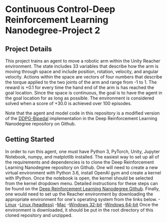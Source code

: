 # Continuous Control-Deep Reinforcement Learning Nanodegree-Project 2

## Project Details
This project trains an agent to move a robotic arm within the Unity Reacher environment. The state includes 33 variables that describe how the arm is moving through space and include position, rotation, velocity, and angular velocity. Actions within the space are vectors of four numbers that describe the torque applied to the two joints of the arm and range from -1 to 1. The reward is +0.1 for every time the hand end of the arm is has reached the goal location. Since the space is continuous, the goal is to have the agent in the goal location for as long as possible. The environment is considered solved when a score of +30.0 is achieved over 100 episodes.

Note that the agent and model code in this repository is a modified version of the [DDPG-Bipedal](https://github.com/udacity/deep-reinforcement-learning/tree/master/ddpg-bipedal) implementation in the Deep Reinforcement Learning Nanodegree repository on Github.

## Getting Started

In order to run this agent, one must have Python 3, PyTorch, Unity, Jupyter Notebook, numpy, and matplotlib installed. The easiest way to set up all of the requirements and dependencies is to clone the Deep Reinforcement Learning Nanodegree repository on Github. One will need to create a new virtual environment with Python 3.6, install OpenAI gym and create a kernel with IPython. Once the notebook is open, the kernel should be selected from the kernel dropdown menu. Detailed instructions for these steps can be found on the [Deep Reinforcement Learning Nanodegree Github](https://github.com/udacity/deep-reinforcement-learning#dependencies). Finally, one would need to set up the Reacher environment by downloading the appropriate environment for one's operating system from the links below.
        -[Linux](https://s3-us-west-1.amazonaws.com/udacity-drlnd/P2/Reacher/one_agent/Reacher_Linux.zip)
        -[Linux (headless)](https://s3-us-west-1.amazonaws.com/udacity-drlnd/P2/Reacher/one_agent/Reacher_Linux_NoVis.zip)
        -[Mac](https://s3-us-west-1.amazonaws.com/udacity-drlnd/P2/Reacher/one_agent/Reacher.app.zip)
        -[Windows 32-bit](https://s3-us-west-1.amazonaws.com/udacity-drlnd/P2/Reacher/one_agent/Reacher_Windows_x86.zip)
        -[Windows 64-bit](https://s3-us-west-1.amazonaws.com/udacity-drlnd/P2/Reacher/one_agent/Reacher_Windows_x86_64.zip)
Once the environment is downloaded, it should be put in the root directory of this cloned repository and unzipped.
